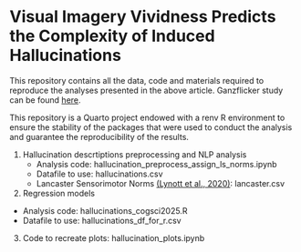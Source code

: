 # Visual Imagery Vividness Predicts the Complexity of Induced Hallucinations

This repository contains all the data, code and materials required to reproduce the analyses presented in the above article. Ganzflicker study can be found [here](https://forms.gle/tdKRKhva3uqC68tS9).

This repository is a Quarto project endowed with a renv R environment to ensure the stability of the packages that were used to conduct the analysis and guarantee the reproducibility of the results.

1) Hallucination descrtiptions preprocessing and NLP analysis
   - Analysis code: hallucination_preprocess_assign_ls_norms.ipynb
   - Datafile to use: hallucinations.csv
   - Lancaster Sensorimotor Norms [(Lynott et al., 2020)](https://link.springer.com/article/10.3758/s13428-019-01316-z): lancaster.csv
 2) Regression models
   - Analysis code: hallucinations_cogsci2025.R
   - Datafile to use: hallucinations_df_for_r.csv
3) Code to recreate plots: hallucination_plots.ipynb 
